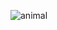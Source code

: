 ![animal](https://user-images.githubusercontent.com/44516782/206909570-8630fd52-e550-4d4e-8df9-c848c0085a3a.gif)
